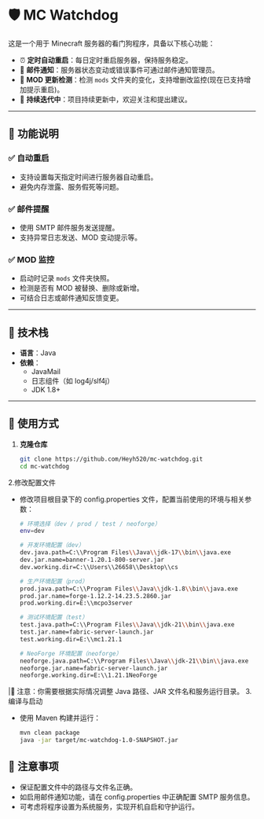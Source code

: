 # 🛡️ MC Watchdog

这是一个用于 Minecraft 服务器的看门狗程序，具备以下核心功能：

- ⏰ **定时自动重启**：每日定时重启服务器，保持服务稳定。
- 📧 **邮件通知**：服务器状态变动或错误事件可通过邮件通知管理员。
- 🧩 **MOD 更新检测**：检测 `mods` 文件夹的变化，支持增删改监控(现在已支持增加提示重启)。
- 🔄 **持续迭代中**：项目持续更新中，欢迎关注和提出建议。

---

## 🚀 功能说明

### ✅ 自动重启

- 支持设置每天指定时间进行服务器自动重启。
- 避免内存泄露、服务假死等问题。

### ✅ 邮件提醒

- 使用 SMTP 邮件服务发送提醒。
- 支持异常日志发送、MOD 变动提示等。

### ✅ MOD 监控

- 启动时记录 `mods` 文件夹快照。
- 检测是否有 MOD 被替换、删除或新增。
- 可结合日志或邮件通知反馈变更。

---

## 🧱 技术栈

- **语言**：Java
- **依赖**：
  - JavaMail
  - 日志组件（如 log4j/slf4j）
  - JDK 1.8+

---

## 🔧 使用方式

1. **克隆仓库**
   ```bash
   git clone https://github.com/Heyh520/mc-watchdog.git
   cd mc-watchdog
2.修改配置文件
  - 修改项目根目录下的 config.properties 文件，配置当前使用的环境与相关参数：
    ```bash
    # 环境选择（dev / prod / test / neoforge）
    env=dev
    
    # 开发环境配置（dev）
    dev.java.path=C:\\Program Files\\Java\\jdk-17\\bin\\java.exe
    dev.jar.name=banner-1.20.1-800-server.jar
    dev.working.dir=C:\\Users\\26658\\Desktop\\cs
    
    # 生产环境配置（prod）
    prod.java.path=C:\\Program Files\\Java\\jdk-1.8\\bin\\java.exe
    prod.jar.name=forge-1.12.2-14.23.5.2860.jar
    prod.working.dir=E:\\mcpo3server
    
    # 测试环境配置（test）
    test.java.path=C:\\Program Files\\Java\\jdk-21\\bin\\java.exe
    test.jar.name=fabric-server-launch.jar
    test.working.dir=E:\\mc1.21.1
    
    # NeoForge 环境配置（neoforge）
    neoforge.java.path=C:\\Program Files\\Java\\jdk-21\\bin\\java.exe
    neoforge.jar.name=fabric-server-launch.jar
    neoforge.working.dir=E:\\1.21.1NeoForge
|📌 注意：你需要根据实际情况调整 Java 路径、JAR 文件名和服务运行目录。
3. 编译与启动
  - 使用 Maven 构建并运行：
    ```bash
    mvn clean package
    java -jar target/mc-watchdog-1.0-SNAPSHOT.jar
## 📝 注意事项
- 保证配置文件中的路径与文件名正确。
- 如启用邮件通知功能，请在 config.properties 中正确配置 SMTP 服务信息。
- 可考虑将程序设置为系统服务，实现开机自启和守护运行。
